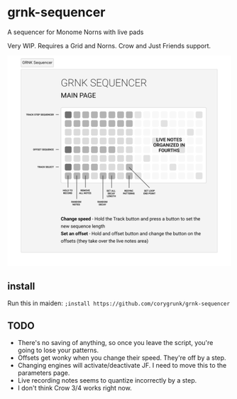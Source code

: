 # grnk-sequencer
A sequencer for Monome Norns with live pads

Very WIP. Requires a Grid and Norns. Crow and Just Friends support.

![basic instructions](https://github.com/corygrunk/grnk-sequencer/blob/b2f1d8740f450d6466bf786b72ac4ee0953545de/grnk-seq-instructions.png)

## install
Run this in maiden: `;install https://github.com/corygrunk/grnk-sequencer`

## TODO
- There's no saving of anything, so once you leave the script, you're going to lose your patterns.
- Offsets get wonky when you change their speed. They're off by a step.
- Changing engines will activate/deactivate JF. I need to move this to the parameters page.
- Live recording notes seems to quantize incorrectly by a step.
- I don't think Crow 3/4 works right now.
